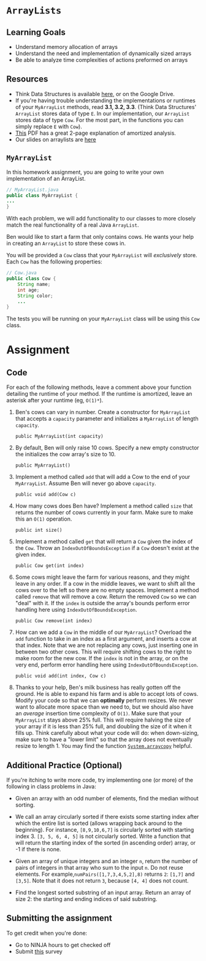 # `ArrayLists`

## Learning Goals

- Understand memory allocation of arrays
- Understand the need and implementation of dynamically sized arrays
- Be able to analyze time complexities of actions preformed on arrays

## Resources

- Think Data Structures is available [here](http://greenteapress.com/thinkdast/thinkdast.pdf), or on the Google Drive.
- If you're having trouble understanding the implementations or runtimes of your `MyArrayList` methods, read **3.1, 3.2, 3.3**. (Think Data Structures' `ArrayList` stores data of type `E`. In our implementation, our `ArrayList` stores data of type `Cow`. For the most part, in the functions you can simply replace `E` with `Cow`).
- [This](https://www.unf.edu/~wkloster/3540/wiki_book2.pdf#page=20) PDF has a great 2-page explanation of amortized analysis.
- Our slides on arraylists are [here](https://drive.google.com/open?id=1x8qdI2GksyVpM0_fHHGxJQPM5nlPsmSeHLth2OoBSwM)


## `MyArrayList`

In this homework assignment, you are going to write your own implementation of an ArrayList.
```java
// MyArrayList.java
public class MyArrayList {
...
}
```

With each problem, we will add functionality to our classes to more closely match the real functionality of a real Java `ArrayList`.

Ben would like to start a farm that only contains cows. He wants your help in creating an `ArrayList` to store these cows in.

You will be provided a `Cow` class that your `MyArrayList` will *exclusively* store. Each `Cow` has the following properties:
```java
// Cow.java
public class Cow {
    String name;
    int age;
    String color;
    ...
}
```
The tests you will be running on your `MyArrayList` class will be using this `Cow` class.

# Assignment


## Code

For each of the following methods, leave a comment above your function detailing the runtime of your method. If the runtime is amortized, leave an asterisk after your runtime (eg, `O(1)*`).

1. Ben's cows can vary in number. Create a constructor for `MyArrayList` that accepts a `capacity` parameter and initializes a `MyArrayList` of length `capacity`.

    `public MyArrayList(int capacity)`

1. By default, Ben will only raise 10 cows. Specify a new empty constructor the initializes the cow array's size to 10.

    `public MyArrayList()`

2. Implement a method called `add` that will add a Cow to the end of your `MyArrayList`. Assume Ben will never go above `capacity`.

    `public void add(Cow c)`

3. How many cows does Ben have? Implement a method called `size` that returns the number of cows currently in your farm. Make sure to make this an `O(1)` operation.

    `public int size()`

4. Implement a method called `get` that will return a `Cow` given the index of the `Cow`. Throw an `IndexOutOfBoundsException` if a `Cow` doesn't exist at the given index.

    `public Cow get(int index)`

5. Some cows might leave the farm for various reasons, and they might leave in any order. If a cow in the middle leaves, we want to shift all the cows over to the left so there are no empty spaces. Implement a method called `remove` that will remove a cow. Return the removed `Cow` so we can "deal" with it. If the `index` is outside the array's bounds perform error handling here using `IndexOutOfBoundsException`.

    `public Cow remove(int index)`

6. How can we add a `Cow` in the middle of our `MyArrayList`? Overload the `add` function to take in an index as a first argument, and inserts a cow at that index. Note that we are not replacing any cows, just inserting one in between two other cows. This will require shifting cows to the right to make room for the new cow. If the `index` is not in the array, or on the very end, perform error handling here using `IndexOutOfBoundsException`.

    `public void add(int index, Cow c)`

7. Thanks to your help, Ben's milk business has really gotten off the ground. He is able to expand his farm and is able to accept lots of cows. Modify your code so that we can **optimally** perform resizes. We never want to allocate more space than we need to, but we should also have an *average* insertion time complexity of `O(1)`. Make sure that your `MyArrayList` stays above 25% full. This will require halving the size of your array if it is less than 25% full, and doubling the size of it when it fills up. Think carefully about what your code will do: when down-sizing, make sure to have a "lower limit" so that the array does not eventually resize to length 1. You may find the function [`System.arraycopy`](https://docs.oracle.com/javase/7/docs/api/java/lang/System.html#arraycopy(java.lang.Object,%20int,%20java.lang.Object,%20int,%20int)) helpful.

## Additional Practice (Optional)

If you're itching to write more code, try implementing one (or more) of the following in class problems in Java:

- Given an array with an odd number of elements, find the median without sorting.

- We call an array circularly sorted if there exists some starting index after which the entire list is sorted (allows wrapping back around to the beginning). For instance, `[8,9,10,6,7]` is circularly sorted with starting index 3. `[3, 5, 6, 4, 5]` is not circularly sorted. Write a function that will return the starting index of the sorted (in ascending order) array, or -1 if there is none.

- Given an array of unique integers and an integer `n`, return the number of pairs of integers in that array who sum to the input `n`. Do not reuse elements. For example,`numPairs([1,7,3,4,5,2],8)` returns `2`: `[1,7]` and `[3,5]`. Note that it does not return `3`, because `[4, 4]` does not count.

- Find the longest sorted substring of an input array. Return an array of size 2: the starting and ending indices of said substring.

## Submitting the assignment

To get credit when you're done:

- Go to NINJA hours to get checked off
- Submit [this](https://tinyurl.com/OlinDSA1) survey
